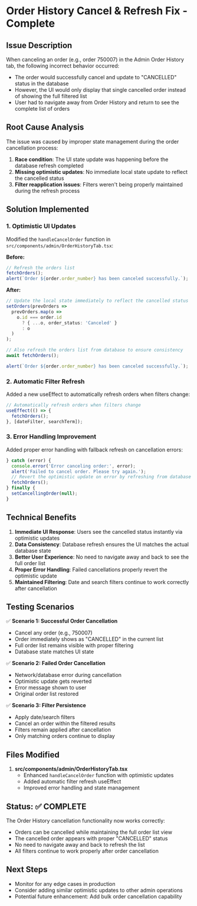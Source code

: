 # Order History Cancel & Refresh Fix - Complete

## Issue Description
When canceling an order (e.g., order 750007) in the Admin Order History tab, the following incorrect behavior occurred:
- The order would successfully cancel and update to "CANCELLED" status in the database
- However, the UI would only display that single cancelled order instead of showing the full filtered list
- User had to navigate away from Order History and return to see the complete list of orders

## Root Cause Analysis
The issue was caused by improper state management during the order cancellation process:
1. **Race condition**: The UI state update was happening before the database refresh completed
2. **Missing optimistic updates**: No immediate local state update to reflect the cancelled status
3. **Filter reapplication issues**: Filters weren't being properly maintained during the refresh process

## Solution Implemented

### 1. Optimistic UI Updates
Modified the `handleCancelOrder` function in `src/components/admin/OrderHistoryTab.tsx`:

**Before:**
```typescript
// Refresh the orders list
fetchOrders();
alert(`Order ${order.order_number} has been canceled successfully.`);
```

**After:**
```typescript
// Update the local state immediately to reflect the cancelled status
setOrders(prevOrders => 
  prevOrders.map(o => 
    o.id === order.id 
      ? { ...o, order_status: 'Canceled' }
      : o
  )
);

// Also refresh the orders list from database to ensure consistency
await fetchOrders();

alert(`Order ${order.order_number} has been canceled successfully.`);
```

### 2. Automatic Filter Refresh
Added a new useEffect to automatically refresh orders when filters change:

```typescript
// Automatically refresh orders when filters change
useEffect(() => {
  fetchOrders();
}, [dateFilter, searchTerm]);
```

### 3. Error Handling Improvement
Added proper error handling with fallback refresh on cancellation errors:

```typescript
} catch (error) {
  console.error('Error canceling order:', error);
  alert('Failed to cancel order. Please try again.');
  // Revert the optimistic update on error by refreshing from database
  fetchOrders();
} finally {
  setCancellingOrder(null);
}
```

## Technical Benefits

1. **Immediate UI Response**: Users see the cancelled status instantly via optimistic updates
2. **Data Consistency**: Database refresh ensures the UI matches the actual database state
3. **Better User Experience**: No need to navigate away and back to see the full order list
4. **Proper Error Handling**: Failed cancellations properly revert the optimistic update
5. **Maintained Filtering**: Date and search filters continue to work correctly after cancellation

## Testing Scenarios

✅ **Scenario 1: Successful Order Cancellation**
- Cancel any order (e.g., 750007)
- Order immediately shows as "CANCELLED" in the current list
- Full order list remains visible with proper filtering
- Database state matches UI state

✅ **Scenario 2: Failed Order Cancellation**  
- Network/database error during cancellation
- Optimistic update gets reverted
- Error message shown to user
- Original order list restored

✅ **Scenario 3: Filter Persistence**
- Apply date/search filters
- Cancel an order within the filtered results
- Filters remain applied after cancellation
- Only matching orders continue to display

## Files Modified

1. **src/components/admin/OrderHistoryTab.tsx**
   - Enhanced `handleCancelOrder` function with optimistic updates
   - Added automatic filter refresh useEffect
   - Improved error handling and state management

## Status: ✅ COMPLETE

The Order History cancellation functionality now works correctly:
- Orders can be cancelled while maintaining the full order list view
- The cancelled order appears with proper "CANCELLED" status
- No need to navigate away and back to refresh the list
- All filters continue to work properly after order cancellation

## Next Steps

- Monitor for any edge cases in production
- Consider adding similar optimistic updates to other admin operations
- Potential future enhancement: Add bulk order cancellation capability
